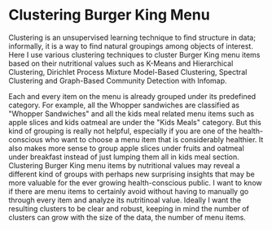 # Clustering Burger King Menu

Clustering is an unsupervised learning technique to find structure in data; informally, it is a way to find natural groupings among objects of interest. Here I use various clustering techniques to cluster Burger King menu items based on their nutritional values such as K-Means and Hierarchical Clustering, Dirichlet Process Mixture Model-Based Clustering, Spectral Clustering and Graph-Based Community Detection with Infomap.

Each and every item on the menu is already grouped under its predefined category. For example, all the Whopper sandwiches are classified as "Whopper Sandwiches" and all the kids meal related menu items such as apple slices and kids oatmeal are under the "Kids Meals" category. But this kind of grouping is really not helpful, especially if you are one of the health-conscious who want to choose a menu item that is considerably healthier. It also makes more sense to group apple slices under fruits and oatmeal under breakfast instead of just lumping them all in kids meal section. Clustering Burger King menu items by nutritional values may reveal a different kind of groups with perhaps new surprising insights that may be more valuable for the ever growing health-conscious public. I want to know if there are menu items to certainly avoid without having to manually go through every item and analyze its nutritinoal value. Ideally I want the resulting clusters to be clear and robust, keeping in mind the number of clusters can grow with the size of the data, the number of menu items.
